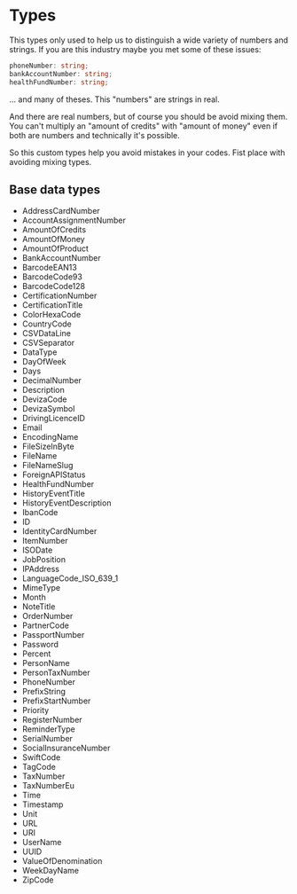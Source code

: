 # Types

This types only used to help us to distinguish a wide variety of numbers and strings. If you are this industry maybe you met some of these issues:

```typescript
phoneNumber: string;
bankAccountNumber: string;
healthFundNumber: string;
```
... and many of theses. This "numbers" are strings in real.

And there are real numbers, but of course you should be avoid mixing them. You can't multiply an "amount of credits" with "amount of money" even if both are numbers and technically it's possible.

So this custom types help you avoid mistakes in your codes. Fist place with avoiding mixing types.

## Base data types

- AddressCardNumber
- AccountAssignmentNumber
- AmountOfCredits
- AmountOfMoney
- AmountOfProduct
- BankAccountNumber
- BarcodeEAN13
- BarcodeCode93
- BarcodeCode128
- CertificationNumber
- CertificationTitle
- ColorHexaCode
- CountryCode
- CSVDataLine
- CSVSeparator
- DataType
- DayOfWeek
- Days
- DecimalNumber
- Description
- DevizaCode
- DevizaSymbol
- DrivingLicenceID
- Email
- EncodingName
- FileSizeInByte
- FileName
- FileNameSlug
- ForeignAPIStatus
- HealthFundNumber
- HistoryEventTitle
- HistoryEventDescription
- IbanCode
- ID
- IdentityCardNumber
- ItemNumber
- ISODate
- JobPosition
- IPAddress
- LanguageCode_ISO_639_1
- MimeType
- Month
- NoteTitle
- OrderNumber
- PartnerCode
- PassportNumber
- Password
- Percent
- PersonName
- PersonTaxNumber
- PhoneNumber
- PrefixString
- PrefixStartNumber
- Priority
- RegisterNumber
- ReminderType
- SerialNumber
- SocialInsuranceNumber
- SwiftCode
- TagCode
- TaxNumber
- TaxNumberEu
- Time
- Timestamp
- Unit
- URL
- URI
- UserName
- UUID
- ValueOfDenomination
- WeekDayName
- ZipCode
